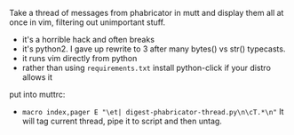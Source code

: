 Take a thread of messages from phabricator in mutt and display them all at
once in vim, filtering out unimportant stuff.

* it's a horrible hack and often breaks
* it's python2. I gave up rewrite to 3 after many bytes() vs str() typecasts.
* it runs vim directly from python
* rather than using `requirements.txt` install python-click if your distro
  allows it

put into muttrc:
* `macro index,pager E "\et| digest-phabricator-thread.py\n\cT.*\n"`
It will tag current thread, pipe it to script and then untag.
